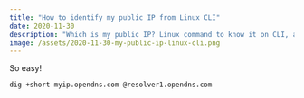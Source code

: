 ```yaml
---
title: "How to identify my public IP from Linux CLI"
date: 2020-11-30
description: "Which is my public IP? Linux command to know it on CLI, as I like the things"
image: /assets/2020-11-30-my-public-ip-linux-cli.png
---
```

So easy!
```
dig +short myip.opendns.com @resolver1.opendns.com
```

